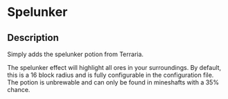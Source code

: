 # Spelunker

## Description

Simply adds the spelunker potion from Terraria.

The spelunker effect will highlight all ores in your surroundings. By default, this is a 16 block radius and is fully configurable in the configuration file.
The potion is unbrewable and can only be found in mineshafts with a 35% chance.
